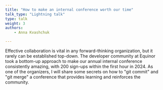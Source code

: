 ```yaml
---
title: "How to make an internal conference worth our time"
talk_type: "Lightning talk"
type: talk
weight: 3
authors:
    - Anna Kvashchuk

---
```

Effective collaboration is vital in any forward-thinking organization, but it rarely can be established top-down. The developer community at Equinor took a bottom-up approach to make our annual internal conference consistently amazing, with 200 sign-ups within the first hour in 2024. As one of the organizers, I will share some secrets on how to "git commit" and "git merge" a conference that provides learning and reinforces the community. 
